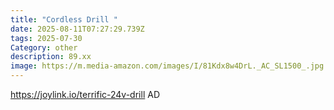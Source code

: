 ```yaml
---
title: "Cordless Drill "
date: 2025-08-11T07:27:29.739Z
tags: 2025-07-30
Category: other
description: 89.xx
image: https://m.media-amazon.com/images/I/81Kdx8w4DrL._AC_SL1500_.jpg
---
```

https://joylink.io/terrific-24v-drill
AD